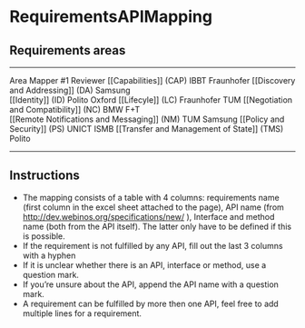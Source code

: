 RequirementsAPIMapping
======================

Requirements areas
------------------

  --------------------------------------------- ------------ ------------
  Area                                          Mapper #1   Reviewer
  [[Capabilities]] (CAP)                        IBBT         Fraunhofer
  [[Discovery and Addressing]] (DA)             Samsung      
  [[Identity]] (ID)                             Polito       Oxford
  [[Lifecyle]] (LC)                             Fraunhofer   TUM
  [[Negotiation and Compatibility]] (NC)        BMW F+T      
  [[Remote Notifications and Messaging]] (NM)   TUM          Samsung
  [[Policy and Security]] (PS)                  UNICT        ISMB
  [[Transfer and Management of State]] (TMS)    Polito       
  --------------------------------------------- ------------ ------------

Instructions
------------

-   The mapping consists of a table with 4 columns: requirements name (first column in the excel sheet attached to the page), API name (from http://dev.webinos.org/specifications/new/ ), Interface and method name (both from the API itself). The latter only have to be defined if this is possible.
-   If the requirement is not fulfilled by any API, fill out the last 3 columns with a hyphen
-   If it is unclear whether there is an API, interface or method, use a question mark.
-   If you’re unsure about the API, append the API name with a question mark.
-   A requirement can be fulfilled by more then one API, feel free to add multiple lines for a requirement.

